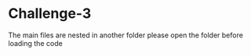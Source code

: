 # Challenge-3
 The main files are nested in another folder please open the folder before loading the code
 
